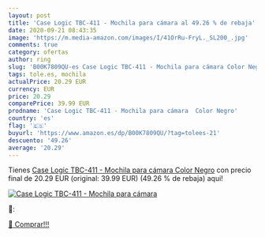 ```yaml
---
layout: post
title: 'Case Logic TBC-411 - Mochila para cámara al 49.26 % de rebaja'
date: 2020-09-21 08:43:35
image: 'https://m.media-amazon.com/images/I/41OrRu-FryL._SL200_.jpg'
comments: true
category: ofertas
author: ring
slug: 'B00K7809QU-es Case Logic TBC-411 - Mochila para cámara Color Negro'
tags: tole.es, mochila
actualPrice: 20.29 EUR
currency: EUR
price: 20.29
comparePrice: 39.99 EUR
prodname: 'Case Logic TBC-411 - Mochila para cámara  Color Negro'
country: 'es'
flag: '🇪🇸'
buyurl: 'https://www.amazon.es/dp/B00K7809QU/?tag=tolees-21'
descuento: '49.26'
average: '20.29'
---
```


Tienes [Case Logic TBC-411 - Mochila para cámara  Color Negro](https://www.amazon.es/dp/B00K7809QU/?tag=tolees-21) con precio final de  20.29 EUR (original: 39.99 EUR) (49.26 %  de rebaja) aqui!

[![Case Logic TBC-411 - Mochila para cámara](https://m.media-amazon.com/images/I/41OrRu-FryL._SL200_.jpg)](https://www.amazon.es/dp/B00K7809QU/?tag=tolees-21)

🔎:


[🛒 Comprar!!!](https://www.amazon.es/dp/B00K7809QU/?tag=tolees-21)
